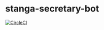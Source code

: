 # stanga-secretary-bot

[![CircleCI](https://circleci.com/gh/stanga-racing/secretary-bot/tree/master.svg?style=svg)](https://circleci.com/gh/stanga-racing/secretary-bot/tree/master)
